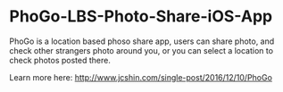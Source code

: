 # PhoGo-LBS-Photo-Share-iOS-App
PhoGo is a location based phoso share app, users can share photo, and check other strangers photo around you, or you can select a location to check photos posted there.

Learn more here: http://www.jcshin.com/single-post/2016/12/10/PhoGo
